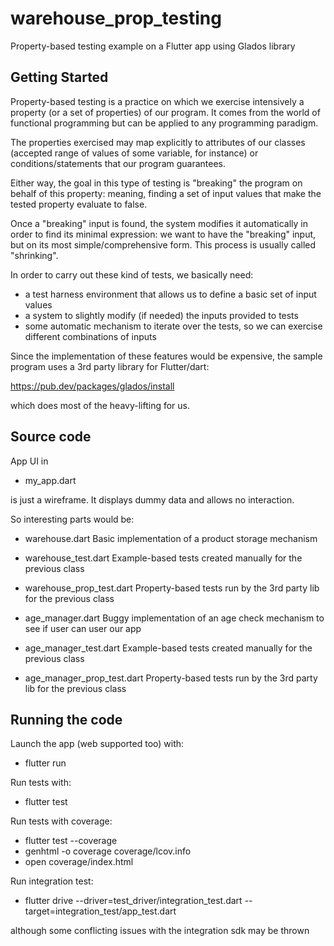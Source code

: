 # warehouse_prop_testing

Property-based testing example on a Flutter app using Glados library

## Getting Started

Property-based testing is a practice on which we exercise intensively a property (or a set of properties) of our program. It comes from the world
of functional programming but can be applied to any programming paradigm.

The properties exercised may map explicitly to attributes of our classes (accepted range of values of some variable, for instance) or conditions/statements that our program guarantees.

Either way, the goal in this type of testing is "breaking" the program on behalf of this property: meaning, finding a set of input values that make the tested property evaluate to false.

Once a "breaking" input is found, the system modifies it automatically in order to find its minimal expression: we want to have the "breaking" input, but on its most simple/comprehensive form. This process is usually called "shrinking".

In order to carry out these kind of tests, we basically need:

- a test harness environment that allows us to define a basic set of input values
- a system to slightly modify (if needed) the inputs provided to tests
- some automatic mechanism to iterate over the tests, so we can exercise different combinations of inputs

Since the implementation of these features would be expensive, the sample program uses a 3rd party library for Flutter/dart:

https://pub.dev/packages/glados/install

which does most of the heavy-lifting for us.

## Source code

App UI in

* my_app.dart

is just a wireframe. It displays dummy data and allows no interaction.

So interesting parts would be:

* warehouse.dart
    Basic implementation of a product storage mechanism

* warehouse_test.dart
    Example-based tests created manually for the previous class

* warehouse_prop_test.dart
    Property-based tests run by the 3rd party lib for the previous class

* age_manager.dart
    Buggy implementation of an age check mechanism to see if user can user our app

* age_manager_test.dart
    Example-based tests created manually for the previous class

* age_manager_prop_test.dart
    Property-based tests run by the 3rd party lib for the previous class

## Running the code

Launch the app (web supported too) with:

* flutter run

Run tests with:

* flutter test

Run tests with coverage:

* flutter test --coverage
* genhtml -o coverage coverage/lcov.info
* open coverage/index.html

Run integration test:

* flutter drive --driver=test_driver/integration_test.dart --target=integration_test/app_test.dart 

although some conflicting issues with the integration sdk may be thrown
